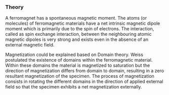 ### Theory 

A ferromagnet has a spontaneous magnetic moment. The atoms (or molecules) of ferromagnetic materials have a net intrinsic magnetic dipole moment which is primarily due to the spin of electrons. The interaction, called as spin exchange interaction, between the neighbouring atomic magnetic dipoles is very strong and exists even in the absence of an external magnetic field.
 
Magnetization could be explained based on Domain theory. Weiss postulated the existence of domains within the ferromagnetic material. Within these domains the material is magnetized to saturation but the direction of magnetization differs from domain to domain, resulting in a zero resultant magnetization of the specimen. The process of magnetization consists in rotating the different domains in the direction of applied external field so that the specimen exhibits a net magnetization externally.
